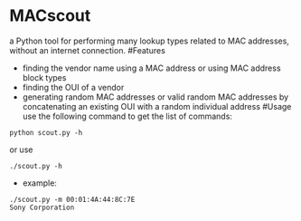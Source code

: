 # MACscout
a Python tool for performing many lookup types related to MAC addresses, without an internet connection.
#Features
- finding the vendor name using a MAC address or using  MAC address block types
- finding the OUI of a vendor
- generating random MAC addresses or valid random MAC addresses by concatenating an existing OUI with a random individual address
#Usage
use the following command to get the list of commands:
```
python scout.py -h
```

or use

```
./scout.py -h
```

- example:

```
./scout.py -m 00:01:4A:44:8C:7E
Sony Corporation
```

  
